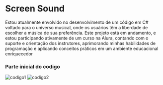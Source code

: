 # Screen Sound

Estou atualmente envolvido no desenvolvimento de um código em C# voltado para o universo musical, onde os usuários têm a liberdade de escolher a música de sua preferência. Este projeto está em andamento, e estou participando ativamente de um curso na Alura, contando com o suporte e orientação dos instrutores, aprimorando minhas habilidades de programação e aplicando conceitos práticos em um ambiente educacional enriquecedor

### Parte inicial do codigo

![codigo1](https://github.com/joaovitor022/cSharp/assets/137309600/a9e86227-9231-4762-8b3b-d6d4cc74c979)
![codigo2](https://github.com/joaovitor022/cSharp/assets/137309600/6566793a-6372-478c-a50b-5dc4a8874540)
